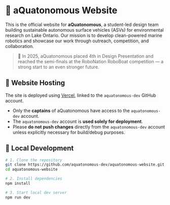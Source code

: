 # 🌊 aQuatonomous Website

This is the official website for **aQuatonomous**, a student-led design team building sustainable autonomous surface vehicles (ASVs) for environmental research on Lake Ontario. Our mission is to develop clean-powered marine robotics and showcase our work through outreach, competition, and collaboration.

> 🚢 In 2025, aQuatonomous placed 4th in Design Presentation and reached the semi-finals at the RoboNation RoboBoat competition — a strong start to an even stronger future.

## 📍 Website Hosting

The site is deployed using [Vercel](https://vercel.com), linked to the `aquatonomous-dev` GitHub account.

- Only the **captains** of aQuatonomous have access to the `aquatonomous-dev` account.
- The `aquatonomous-dev` account is **used solely for deployment**.
- Please **do not push changes** directly from the `aquatonomous-dev` account unless explicitly necessary for build/debug purposes.

## 🔧 Local Development

```bash
# 1. Clone the repository
git clone https://github.com/aquatonomous-dev/aquatonomous-website.git
cd aquatonomous-website

# 2. Install dependencies
npm install

# 3. Start local dev server
npm run dev

